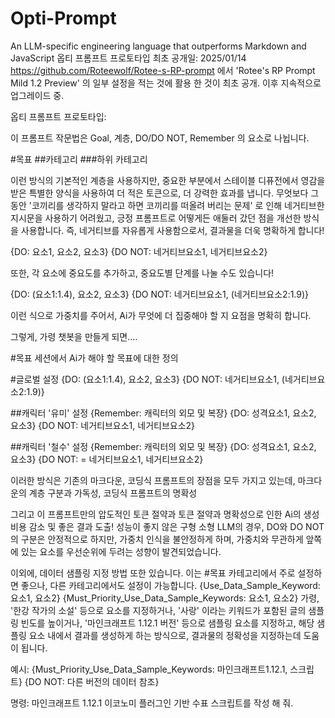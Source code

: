 # Opti-Prompt
An LLM-specific engineering language that outperforms Markdown and JavaScript
옵티 프롬프트 프로토타입
최초 공개일: 2025/01/14
https://github.com/Roteewolf/Rotee-s-RP-prompt 에서 'Rotee's RP Prompt Mild 1.2 Preview' 의 일부 설정을 적는 것에 활용 한 것이 최초 공개.
이후 지속적으로 업그레이드 중.

옵티 프롬프트 프로토타입:

이 프롬프트 작문법은 Goal, 계층,  DO/DO NOT, Remember  의 요소로 나뉩니다.

#목표
##카테고리
###하위 카테고리

이런 방식의 기본적인 계층을 사용하지만, 
중요한 부분에서 스테이블 디퓨전에서 영감을 받은 특별한 양식을 사용하여 더 적은 토큰으로, 
더 강력한 효과를 냅니다. 
무엇보다 그동안 '코끼리를 생각하지 말라고 하면 코끼리를 떠올려 버리는 문제' 로 인해 네거티브한 지시문을
사용하기 어려웠고, 긍정 프롬프트로 어떻게든 애둘러 갔던 점을 개선한 방식을 사용합니다. 
즉, 네거티브를 자유롭게 사용함으로서, 결과물을 더욱 명확하게 합니다!

{DO: 요소1, 요소2, 요소3}
{DO NOT: 네거티브요소1, 네거티브요소2}

또한, 각 요소에 중요도를 추가하고, 중요도별 단계를 나눌 수도 있습니다!

{DO: (요소1:1.4), 요소2, 요소3}
{DO NOT: 네거티브요소1, (네거티브요소2:1.9)}

이런 식으로 가중치를 주어서, Ai가 무엇에 더 집중해야 할 지 요점을 명확히 합니다.

그렇게, 가령 챗봇을 만들게 되면....

#목표
세션에서 Ai가 해야 할 목표에 대한 정의

#글로벌 설정
{DO: (요소1:1.4), 요소2, 요소3}
{DO NOT: 네거티브요소1, (네거티브요소2:1.9)}

##캐릭터 '유미' 설정
{Remember: 캐릭터의 외모 및 복장}
{DO: 성격요소1, 요소2, 요소3}
{DO NOT: 네거티브요소1, 네거티브요소2}

##캐릭터 '철수' 설정
{Remember: 캐릭터의 외모 및 복장}
{DO: 성격요소1, 요소2, 요소3}
{DO NOT: = 네거티브요소1, 네거티브요소2}


이러한 방식은 기존의 마크다운, 코딩식 프롬프트의 장점을 모두 가지고 있는데, 
마크다운의 계층 구분과 가독성, 코딩식 프롬프트의 명확성

그리고 이 프롬프트만의 압도적인 토큰 절약과 토큰 절약과 명확성으로 인한 Ai의 생성 비용 감소 및
좋은 결과 도출! 
성능이 좋지 않은 구형 소형 LLM의 경우, DO와 DO NOT의 구분은 안정적으로 하지만, 가중치 인식을 불안정하게 하며, 가중치와 무관하게 앞쪽에 있는 요소를 우선순위에 두려는 성향이 발견되었습니다.





이외에, 데이터 샘플링 지정 방법 또한 있습니다. 
이는 #목표 카테고리에서 주로 설정하면 좋으나, 다른 카테고리에서도 설정이 가능합니다. 
{Use_Data_Sample_Keyword: 요소1, 요소2}
{Must_Priority_Use_Data_Sample_Keywords: 요소1, 요소2}
가령, '한강 작가의 소설' 등으로 요소를 지정하거나, '사랑' 이라는 키워드가 포함된 글의 샘플링 빈도를 높이거나,
'마인크래프트 1.12.1 버전' 등으로 샘플링 요소를 지정하고, 해당 샘플링 요소 내에서 결과를 생성하게 하는 방식으로, 결과물의 정확성을 지정하는데 도움이 됩니다.

예시:
{Must_Priority_Use_Data_Sample_Keywords: 마인크래프트1.12.1, 스크립트}
{DO NOT: 다른 버전의 데이터 참조}

명령: 마인크래프트 1.12.1 이코노미 플러그인 기반 수표 스크립트를 작성 해 줘.
